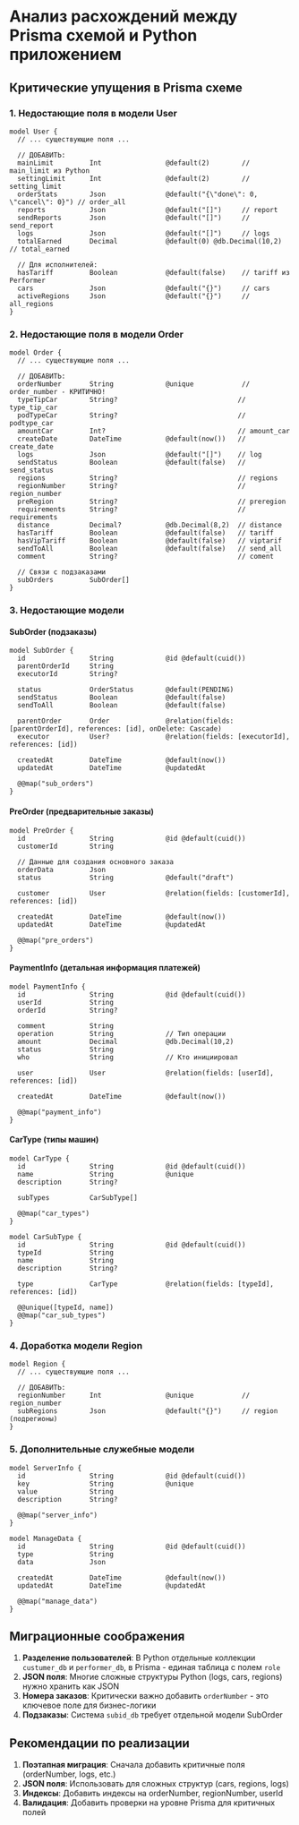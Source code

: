 # Анализ расхождений между Prisma схемой и Python приложением

## Критические упущения в Prisma схеме

### 1. Недостающие поля в модели User

```prisma
model User {
  // ... существующие поля ...
  
  // ДОБАВИТЬ:
  mainLimit         Int                @default(2)        // main_limit из Python
  settingLimit      Int                @default(2)        // setting_limit  
  orderStats        Json               @default("{\"done\": 0, \"cancel\": 0}") // order_all
  reports           Json               @default("[]")     // report
  sendReports       Json               @default("[]")     // send_report  
  logs              Json               @default("[]")     // logs
  totalEarned       Decimal            @default(0) @db.Decimal(10,2) // total_earned
  
  // Для исполнителей:
  hasTariff         Boolean            @default(false)    // tariff из Performer
  cars              Json               @default("{}")     // cars
  activeRegions     Json               @default("{}")     // all_regions
}
```

### 2. Недостающие поля в модели Order

```prisma
model Order {
  // ... существующие поля ...
  
  // ДОБАВИТЬ:
  orderNumber       String             @unique            // order_number - КРИТИЧНО!
  typeTipCar        String?                              // type_tip_car
  podTypeCar        String?                              // podtype_car  
  amountCar         Int?                                 // amount_car
  createDate        DateTime           @default(now())   // create_date
  logs              Json               @default("[]")    // log
  sendStatus        Boolean            @default(false)   // send_status
  regions           String?                              // regions
  regionNumber      String?                              // region_number
  preRegion         String?                              // preregion
  requirements      String?                              // requirements
  distance          Decimal?           @db.Decimal(8,2)  // distance
  hasTariff         Boolean            @default(false)   // tariff
  hasVipTariff      Boolean            @default(false)   // viptarif
  sendToAll         Boolean            @default(false)   // send_all
  comment           String?                              // coment
  
  // Связи с подзаказами
  subOrders         SubOrder[]
}
```

### 3. Недостающие модели

#### SubOrder (подзаказы)
```prisma
model SubOrder {
  id                String             @id @default(cuid())
  parentOrderId     String
  executorId        String?
  
  status            OrderStatus        @default(PENDING)
  sendStatus        Boolean            @default(false)
  sendToAll         Boolean            @default(false)
  
  parentOrder       Order              @relation(fields: [parentOrderId], references: [id], onDelete: Cascade)
  executor          User?              @relation(fields: [executorId], references: [id])
  
  createdAt         DateTime           @default(now())
  updatedAt         DateTime           @updatedAt
  
  @@map("sub_orders")
}
```

#### PreOrder (предварительные заказы)
```prisma
model PreOrder {
  id                String             @id @default(cuid())
  customerId        String
  
  // Данные для создания основного заказа
  orderData         Json
  status            String             @default("draft")
  
  customer          User               @relation(fields: [customerId], references: [id])
  
  createdAt         DateTime           @default(now())
  updatedAt         DateTime           @updatedAt
  
  @@map("pre_orders")
}
```

#### PaymentInfo (детальная информация платежей)
```prisma
model PaymentInfo {
  id                String             @id @default(cuid())
  userId            String
  orderId           String?
  
  comment           String
  operation         String             // Тип операции
  amount            Decimal            @db.Decimal(10,2)
  status            String
  who               String             // Кто инициировал
  
  user              User               @relation(fields: [userId], references: [id])
  
  createdAt         DateTime           @default(now())
  
  @@map("payment_info")
}
```

#### CarType (типы машин)
```prisma
model CarType {
  id                String             @id @default(cuid())
  name              String             @unique
  description       String?
  
  subTypes          CarSubType[]
  
  @@map("car_types")
}

model CarSubType {
  id                String             @id @default(cuid())
  typeId            String
  name              String
  description       String?
  
  type              CarType            @relation(fields: [typeId], references: [id])
  
  @@unique([typeId, name])
  @@map("car_sub_types")
}
```

### 4. Доработка модели Region

```prisma
model Region {
  // ... существующие поля ...
  
  // ДОБАВИТЬ:
  regionNumber      Int                @unique            // region_number
  subRegions        Json               @default("{}")     // region (подрегионы)
}
```

### 5. Дополнительные служебные модели

```prisma
model ServerInfo {
  id                String             @id @default(cuid())
  key               String             @unique
  value             String
  description       String?
  
  @@map("server_info")
}

model ManageData {
  id                String             @id @default(cuid())
  type              String
  data              Json
  
  createdAt         DateTime           @default(now())
  updatedAt         DateTime           @updatedAt
  
  @@map("manage_data")
}
```

## Миграционные соображения

1. **Разделение пользователей**: В Python отдельные коллекции `custumer_db` и `performer_db`, в Prisma - единая таблица с полем `role`
2. **JSON поля**: Многие сложные структуры Python (logs, cars, regions) нужно хранить как JSON
3. **Номера заказов**: Критически важно добавить `orderNumber` - это ключевое поле для бизнес-логики
4. **Подзаказы**: Система `subid_db` требует отдельной модели SubOrder

## Рекомендации по реализации

1. **Поэтапная миграция**: Сначала добавить критичные поля (orderNumber, logs, etc.)
2. **JSON поля**: Использовать для сложных структур (cars, regions, logs)  
3. **Индексы**: Добавить индексы на orderNumber, regionNumber, userId
4. **Валидация**: Добавить проверки на уровне Prisma для критичных полей 